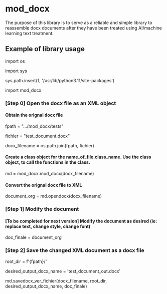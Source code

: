 # mod_docx
The purpose of this library is to serve as a reliable and simple library to reassemble docx documents after they have been treated using AI/machine learning text treatment.

## Example of library usage
import os

import sys

sys.path.insert(1, '/usr/lib/python3.11/site-packages')

import mod_docx


### [Step 0] Open the docx file as an XML object
#### Obtain the orignal docx file
fpath = ".../mod_docx/tests"

fichier = "test_document.docx"

docx_filename = os.path.join(fpath, fichier)
        
#### Create a class object for the name_of_file.class_name. Use the class object, to call the functions in the class.
md = mod_docx.mod_docx(docx_filename)

#### Convert the orignal docx file to XML
document_org = md.opendocx(docx_filename)


### [Step 1] Modify the document
#### [To be completed for next version] Modify the document as desired (ie: replace text, change style, change font)
doc_finale = document_org

### [Step 2] Save the changed XML document as a docx file
root_dir = f'{fpath}/'

desired_output_docx_name = 'test_document_out.docx'

md.savedocx_ver_fichier(docx_filename, root_dir, desired_output_docx_name, doc_finale)
